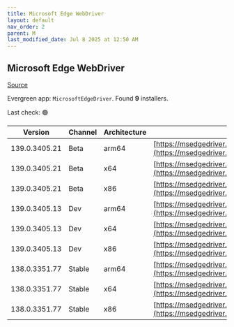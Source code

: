 ```yaml
---
title: Microsoft Edge WebDriver
layout: default
nav_order: 2
parent: M
last_modified_date: Jul 8 2025 at 12:50 AM
---
```


## Microsoft Edge WebDriver

[Source](https://www.microsoft.com/edge)

Evergreen app: `MicrosoftEdgeDriver`. Found **9** installers.

Last check: 🟢

| Version       | Channel | Architecture | URI                                                                                                                                            |
| ------------- | ------- | ------------ | ---------------------------------------------------------------------------------------------------------------------------------------------- |
| 139.0.3405.21 | Beta    | arm64        | [https://msedgedriver.azureedge.net/139.0.3405.21/edgedriver_arm64.zip](https://msedgedriver.azureedge.net/139.0.3405.21/edgedriver_arm64.zip) |
| 139.0.3405.21 | Beta    | x64          | [https://msedgedriver.azureedge.net/139.0.3405.21/edgedriver_win64.zip](https://msedgedriver.azureedge.net/139.0.3405.21/edgedriver_win64.zip) |
| 139.0.3405.21 | Beta    | x86          | [https://msedgedriver.azureedge.net/139.0.3405.21/edgedriver_win32.zip](https://msedgedriver.azureedge.net/139.0.3405.21/edgedriver_win32.zip) |
| 139.0.3405.13 | Dev     | arm64        | [https://msedgedriver.azureedge.net/139.0.3405.13/edgedriver_arm64.zip](https://msedgedriver.azureedge.net/139.0.3405.13/edgedriver_arm64.zip) |
| 139.0.3405.13 | Dev     | x64          | [https://msedgedriver.azureedge.net/139.0.3405.13/edgedriver_win64.zip](https://msedgedriver.azureedge.net/139.0.3405.13/edgedriver_win64.zip) |
| 139.0.3405.13 | Dev     | x86          | [https://msedgedriver.azureedge.net/139.0.3405.13/edgedriver_win32.zip](https://msedgedriver.azureedge.net/139.0.3405.13/edgedriver_win32.zip) |
| 138.0.3351.77 | Stable  | arm64        | [https://msedgedriver.azureedge.net/138.0.3351.77/edgedriver_arm64.zip](https://msedgedriver.azureedge.net/138.0.3351.77/edgedriver_arm64.zip) |
| 138.0.3351.77 | Stable  | x64          | [https://msedgedriver.azureedge.net/138.0.3351.77/edgedriver_win64.zip](https://msedgedriver.azureedge.net/138.0.3351.77/edgedriver_win64.zip) |
| 138.0.3351.77 | Stable  | x86          | [https://msedgedriver.azureedge.net/138.0.3351.77/edgedriver_win32.zip](https://msedgedriver.azureedge.net/138.0.3351.77/edgedriver_win32.zip) |
